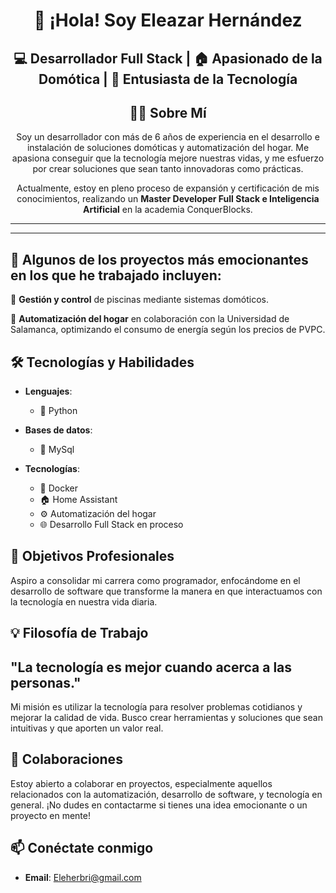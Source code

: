 <div align="center">
  
# 👋 ¡Hola! Soy Eleazar Hernández
## 💻 Desarrollador Full Stack | 🏠 Apasionado de la Domótica | 🚀 Entusiasta de la Tecnología
## 👨‍💻 Sobre Mí

Soy un desarrollador con más de 6 años de experiencia en el desarrollo e instalación de soluciones domóticas y automatización del hogar. Me apasiona conseguir que la tecnología mejore nuestras vidas, y me esfuerzo por crear soluciones que sean tanto innovadoras como prácticas.

Actualmente, estoy en pleno proceso de expansión y certificación de mis conocimientos, realizando un **Master Developer Full Stack e Inteligencia Artificial** en la academia ConquerBlocks. 
</div>

---
---

## 🚀 Algunos de los proyectos más emocionantes en los que he trabajado incluyen:


🌊 **Gestión y control** de piscinas mediante sistemas domóticos.

🏡 **Automatización del hogar** en colaboración con la Universidad de Salamanca, optimizando el consumo de energía según los precios de PVPC.

## 🛠️ Tecnologías y Habilidades

- **Lenguajes**: 
  - 🐍 Python

- **Bases de datos**:
  - 🐬 MySql
  
- **Tecnologías**:
  - 🐋 Docker
  - 🏠 Home Assistant
  - ⚙️ Automatización del hogar
  - 🌐 Desarrollo Full Stack en proceso

## 🎯 Objetivos Profesionales

Aspiro a consolidar mi carrera como programador, enfocándome en el desarrollo de software que transforme la manera en que interactuamos con la tecnología en nuestra vida diaria. 

## 💡 Filosofía de Trabajo
"La tecnología es mejor cuando acerca a las personas."
--
Mi misión es utilizar la tecnología para resolver problemas cotidianos y mejorar la calidad de vida. Busco crear herramientas y soluciones que sean intuitivas y que aporten un valor real.



## 🤝 Colaboraciones

Estoy abierto a colaborar en proyectos, especialmente aquellos relacionados con la automatización, desarrollo de software, y tecnología en general. ¡No dudes en contactarme si tienes una idea emocionante o un proyecto en mente!

## 📫 Conéctate conmigo

- **Email**: Eleherbri@gmail.com
